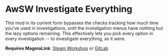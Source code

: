 # AwSW Investigate Everything

This mod in its current form bypasses the checks tracking how much time you've used in investigations, until the investigation menus have nothing but the lazy options remaining. This effectively lets you pick every option in every investigation -- to investigate everything, as it were.

**Requires MagmaLink**: [Steam Workshop](https://steamcommunity.com/sharedfiles/filedetails/?id=2594080243) or [GitLab](https://gitlab.com/jakzie2/awsw-magmalink)